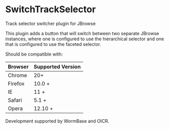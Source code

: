 # SwitchTrackSelector
Track selector switcher plugin for JBrowse

This plugin adds a button that will switch between two separate JBrowse
instances, where one is configured to use the hierarchical selector and
one that is configured to use the faceted selector. 

Should be compatible with:

| Browser | Supported Version|
|---------|------------------|
| Chrome | 20+ |
| Firefox | 10.0 + |
| IE | 11 + |
|Safari | 5.1 + |
|Opera | 12.10 + |


Development supported by WormBase and OICR.
